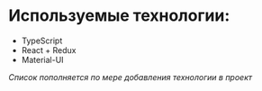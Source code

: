 # Используемые технологии:
* TypeScript
* React + Redux 
* Material-UI

_Список пополняется по мере добавления технологии в проект_